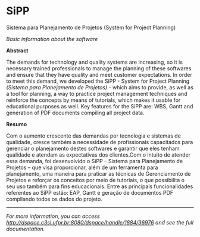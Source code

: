 # SiPP
Sistema para Planejamento de Projetos (System for Project Planning)

<em>Basic information about the software</em>

<strong>Abstract</strong>

The demands for technology and quality systems are increasing, so it is necessary trained professionals to manage the planning of these softwares and ensure that they have quality and meet customer expectations. In order to meet this demand, we developed the SiPP - System for Project Planning <em>(Sistema para Planejamento de Projetos)</em> - which aims to provide, as well as a tool for planning, a way to practice project management techniques and reinforce the concepts by means of tutorials, which makes it usable for educational purposes as well. Key features for the SiPP are: WBS, Gantt and generation of  PDF documents compiling all project data.

<strong>Resumo</strong>

Com o aumento crescente das demandas por tecnologia e sistemas de qualidade, cresce também a necessidade de profissionais capacitados para gerenciar o planejamento destes softwares e garantir que eles tenham qualidade e atendam as expectativas dos clientes.Com o intuito de atender essa demanda, foi desenvolvido o SiPP – Sistema para Planejamento de Projetos – que visa proporcionar, além de um ferramenta para planejamento, uma maneira para praticar as técnicas de Gerenciamento de Projetos e reforçar os conceitos por meio de tutoriais, o que possibilita o seu uso também para fins educacionais. Entre as principais funcionalidades referentes ao SiPP estão: EAP, Gantt e geração de documentos PDF compilando todos os dados do projeto.
<br><hr>
<em>For more information, you can access http://dspace.c3sl.ufpr.br:8080/dspace/handle/1884/36976 and see the full documentation.</em>
